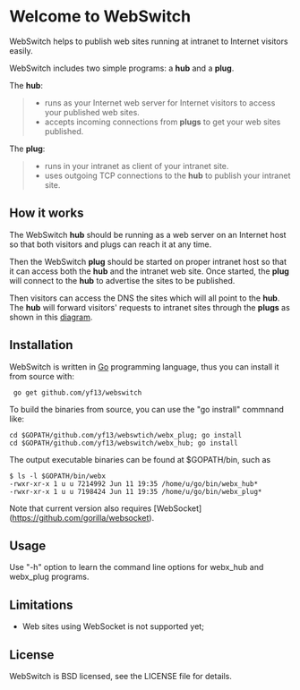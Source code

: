 Welcome to WebSwitch
===================

WebSwitch helps to publish web sites running at intranet to Internet visitors easily. 

WebSwitch includes two simple programs: a **hub** and a **plug**. 

The **hub**:

 > - runs as your Internet web server for Internet visitors to access your published web sites. 
 > - accepts incoming connections from **plugs** to get your web sites published.

The **plug**: 

> 
> - runs in your intranet as client of your intranet site.
> - uses outgoing TCP connections to the **hub** to publish your intranet site.

How it works
-------------

The WebSwitch **hub** should be running as a web server on an Internet host so that both visitors 
and plugs can reach it at any time. 

Then the WebSwitch **plug** should be started on proper intranet host so that it can access both
the **hub** and the intranet web site. Once started, the **plug** will connect to the **hub** to
advertise the sites to be published.

Then visitors can access the DNS the sites which will all point to the **hub**. The **hub** will forward visitors' requests to intranet sites through the **plugs** as shown in this [diagram](./how-it-works.png). 


Installation 
-------------

WebSwitch is written in [Go](http://golang.org) programming language, thus you can install it from source with:

   ```
	go get github.com/yf13/webswitch
   ```

To build the binaries from source, you can use the "go instrall" commnand like: 

   ```
   cd $GOPATH/github.com/yf13/webswtich/webx_plug; go install
   cd $GOPATH/github.com/yf13/webswitch/webx_hub; go install
   ```

The output executable binaries can be found at $GOPATH/bin, such as 

   ```
   $ ls -l $GOPATH/bin/webx
   -rwxr-xr-x 1 u u 7214992 Jun 11 19:35 /home/u/go/bin/webx_hub*
   -rwxr-xr-x 1 u u 7198424 Jun 11 19:35 /home/u/go/bin/webx_plug*
   ```

Note that current version also requires [WebSocket] (https://github.com/gorilla/websocket).

Usage
---------



Use "-h" option to learn the command line options for webx_hub and webx_plug programs.


Limitations
----------------

 - Web sites using WebSocket is not supported yet;
 

License
-----------

WebSwitch is BSD licensed, see the LICENSE file for details.


